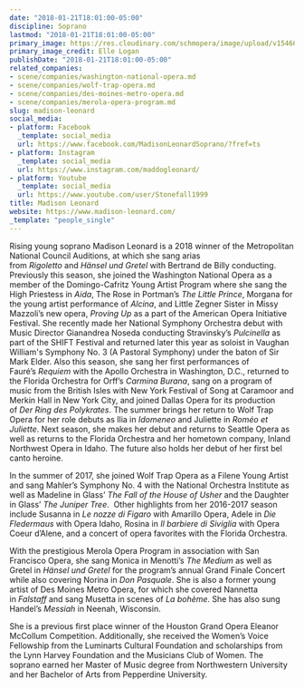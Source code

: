 ```yaml
---
date: "2018-01-21T18:01:00-05:00"
discipline: Soprano
lastmod: "2018-01-21T18:01:00-05:00"
primary_image: https://res.cloudinary.com/schmopera/image/upload/v1546623824/media/2019/01/MadisonLeonard.png
primary_image_credit: Elle Logan
publishDate: "2018-01-21T18:01:00-05:00"
related_companies:
- scene/companies/washington-national-opera.md
- scene/companies/wolf-trap-opera.md
- scene/companies/des-moines-metro-opera.md
- scene/companies/merola-opera-program.md
slug: madison-leonard
social_media:
- platform: Facebook
  _template: social_media
  url: https://www.facebook.com/MadisonLeonardSoprano/?fref=ts
- platform: Instagram
  _template: social_media
  url: https://www.instagram.com/maddogleonard/
- platform: Youtube
  _template: social_media
  url: https://www.youtube.com/user/Stonefall1999
title: Madison Leonard
website: https://www.madison-leonard.com/
_template: "people_single"
---
```

Rising young soprano Madison Leonard is a 2018 winner of the Metropolitan National Council Auditions, at which she sang arias from _Rigoletto_ and _Hänsel und Gretel_ with Bertrand de Billy conducting. Previously this season, she joined the Washington National Opera as a member of the Domingo-Cafritz Young Artist Program where she sang the High Priestess in _Aida_, The Rose in Portman’s _The Little Prince_, Morgana for the young artist performance of _Alcina_, and Little Zegner Sister in Missy Mazzoli’s new opera, _Proving Up_ as a part of the American Opera Initiative Festival. She recently made her National Symphony Orchestra debut with Music Director Gianandrea Noseda conducting Stravinsky’s _Pulcinella_ as part of the SHIFT Festival and returned later this year as soloist in Vaughan William's Symphony No. 3 (A Pastoral Symphony) under the baton of Sir Mark Elder. Also this season, she sang her first performances of Fauré’s _Requiem_ with the Apollo Orchestra in Washington, D.C., returned to the Florida Orchestra for Orff’s _Carmina Burana_, sang on a program of music from the British Isles with New York Festival of Song at Caramoor and Merkin Hall in New York City, and joined Dallas Opera for its production of _Der Ring des Polykrates_. The summer brings her return to Wolf Trap Opera for her role debuts as Ilia in _Idomeneo_ and Juliette in _Roméo et Juliette_. Next season, she makes her debut and returns to Seattle Opera as well as returns to the Florida Orchestra and her hometown company, Inland Northwest Opera in Idaho. The future also holds her debut of her first bel canto heroine.

In the summer of 2017, she joined Wolf Trap Opera as a Filene Young Artist and sang Mahler’s Symphony No. 4 with the National Orchestra Institute as well as Madeline in Glass’ _The Fall of the House of Usher_ and the Daughter in Glass’ _The Juniper Tree_.  Other highlights from her 2016-2017 season include Susanna in _Le nozze di Figaro_ with Amarillo Opera, Adele in _Die Fledermaus_ with Opera Idaho, Rosina in _Il barbiere di Siviglia_ with Opera Coeur d’Alene, and a concert of opera favorites with the Florida Orchestra.

With the prestigious Merola Opera Program in association with San Francisco Opera, she sang Monica in Menotti’s _The Medium_ as well as Gretel in _Hänsel und Gretel_ for the program’s annual Grand Finale Concert while also covering Norina in _Don Pasquale_. She is also a former young artist of Des Moines Metro Opera, for which she covered Nannetta in _Falstaff_ and sang Musetta in scenes of _La bohème_. She has also sung Handel’s _Messiah_ in Neenah, Wisconsin. 

She is a previous first place winner of the Houston Grand Opera Eleanor McCollum Competition. Additionally, she received the Women’s Voice Fellowship from the Luminarts Cultural Foundation and scholarships from the Lynn Harvey Foundation and the Musicians Club of Women. The soprano earned her Master of Music degree from Northwestern University and her Bachelor of Arts from Pepperdine University.